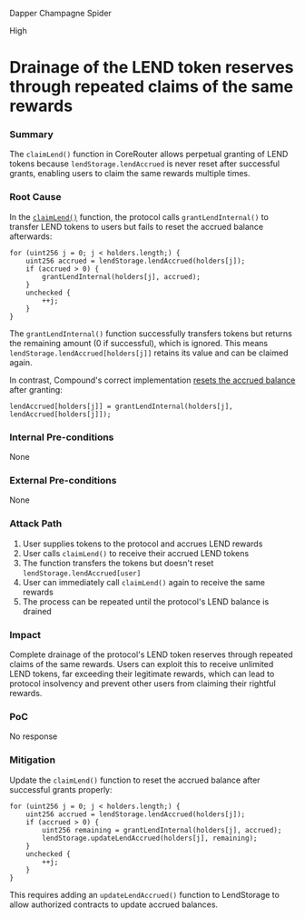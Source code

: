 Dapper Champagne Spider

High

# Drainage of the LEND token reserves through repeated claims of the same rewards

### Summary

The `claimLend()` function in CoreRouter allows perpetual granting of LEND tokens because `lendStorage.lendAccrued` is never reset after successful grants, enabling users to claim the same rewards multiple times.

### Root Cause

In the [`claimLend()`](https://github.com/sherlock-audit/2025-05-lend-audit-contest/blob/main/Lend-V2/src/LayerZero/CoreRouter.sol#L402) function, the protocol calls `grantLendInternal()` to transfer LEND tokens to users but fails to reset the accrued balance afterwards:

```solidity
for (uint256 j = 0; j < holders.length;) {
    uint256 accrued = lendStorage.lendAccrued(holders[j]);
    if (accrued > 0) {
        grantLendInternal(holders[j], accrued);
    }
    unchecked {
        ++j;
    }
}
```

The `grantLendInternal()` function successfully transfers tokens but returns the remaining amount (0 if successful), which is ignored. This means `lendStorage.lendAccrued[holders[j]]` retains its value and can be claimed again.

In contrast, Compound's correct implementation [resets the accrued balance](https://github.com/sherlock-audit/2025-05-lend-audit-contest/blob/main/Lend-V2/src/Lendtroller.sol#L1456) after granting:

```solidity
lendAccrued[holders[j]] = grantLendInternal(holders[j], lendAccrued[holders[j]]);
```

### Internal Pre-conditions

None

### External Pre-conditions

None

### Attack Path

1. User supplies tokens to the protocol and accrues LEND rewards
2. User calls `claimLend()` to receive their accrued LEND tokens
3. The function transfers the tokens but doesn't reset `lendStorage.lendAccrued[user]`
4. User can immediately call `claimLend()` again to receive the same rewards
5. The process can be repeated until the protocol's LEND balance is drained

### Impact

Complete drainage of the protocol's LEND token reserves through repeated claims of the same rewards. Users can exploit this to receive unlimited LEND tokens, far exceeding their legitimate rewards, which can lead to protocol insolvency and prevent other users from claiming their rightful rewards.

### PoC

No response

### Mitigation

Update the `claimLend()` function to reset the accrued balance after successful grants properly:

```solidity
for (uint256 j = 0; j < holders.length;) {
    uint256 accrued = lendStorage.lendAccrued(holders[j]);
    if (accrued > 0) {
        uint256 remaining = grantLendInternal(holders[j], accrued);
        lendStorage.updateLendAccrued(holders[j], remaining);
    }
    unchecked {
        ++j;
    }
}
```

This requires adding an `updateLendAccrued()` function to LendStorage to allow authorized contracts to update accrued balances. 